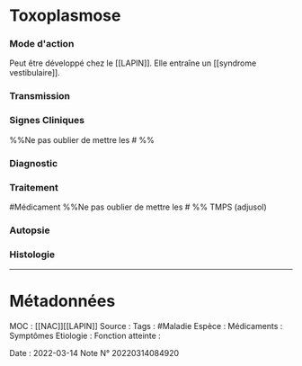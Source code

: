 # Toxoplasmose
### Mode d'action
Peut être développé chez le [[LAPIN]]. Elle entraîne un [[syndrome vestibulaire]].
### Transmission
### Signes Cliniques
%%Ne pas oublier de mettre les # %%
### Diagnostic
### Traitement
#Médicament 
%%Ne pas oublier de mettre les # %% 
TMPS (adjusol)
### Autopsie
### Histologie

***

# Métadonnées
MOC : [[NAC]][[LAPIN]]
Source :
Tags : #Maladie 
	Espèce :
	Médicaments :
	Symptômes
	Etiologie :
	Fonction atteinte :
	
Date : 2022-03-14
Note N° 20220314084920